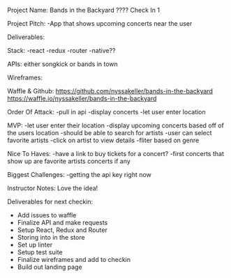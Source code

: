 Project Name: Bands in the Backyard ????
Check In 1

Project Pitch:
  -App that shows upcoming concerts near the user
  
Deliverables:

Stack: 
  -react
  -redux
  -router
  -native??
  
APIs: either songkick or bands in town

Wireframes:

Waffle & Github: 
  https://github.com/nyssakeller/bands-in-the-backyard
  https://waffle.io/nyssakeller/bands-in-the-backyard

Order Of Attack: 
  -pull in api
  -display concerts
  -let user enter location
  
MVP:
  -let user enter their location
  -display upcoming concerts based off of the users location
  -should be able to search for artists
  -user can select favorite artists
  -click on artist to view details
  -fliter based on genre
  
Nice To Haves: 
  -have a link to buy tickets for a concert?
  -first concerts that show up are favorite artists concerts if any
  
Biggest Challenges:
  -getting the api key right now
  
Instructor Notes: Love the idea!

Deliverables for next checkin:

* Add issues to waffle
* Finalize API and make requests
* Setup React, Redux and Router
* Storing into in the store
* Set up linter
* Setup test suite
* Finalize wireframes and add to checkin
* Build out landing page

